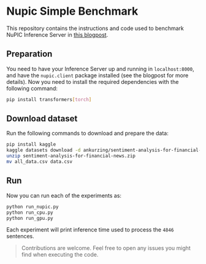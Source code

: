 # Nupic Simple Benchmark

This repository contains the instructions and code used to benchmark NuPIC Inference Server in [this blogpost](https://tryolabs.com/blog/from-brain-to-binary-cpus-future-ai-inference).

## Preparation
You need to have your Inference Server up and running in `localhost:8000`, and have the `nupic.client` package installed (see the blogpost for more details). Now you need to install the required dependencies with the following command:

```bash
pip install transformers[torch]
```

## Download dataset
Run the following commands to download and prepare the data:
```bash
pip install kaggle
kaggle datasets download -d ankurzing/sentiment-analysis-for-financial-news
unzip sentiment-analysis-for-financial-news.zip
mv all_data.csv data.csv
```

## Run
Now you can run each of the experiments as:

```bash
python run_nupic.py
python run_cpu.py
python run_gpu.py
```

Each experiment will print inference time used to process the `4846` sentences.



> Contributions are welcome. Feel free to open any issues you might find when executing the code.
